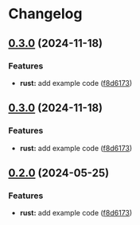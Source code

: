# Changelog

## [0.3.0](https://github.com/joaquinjsb/release-please-monorepo-example/compare/hello_rust-v0.2.0...hello_rust@v0.3.0) (2024-11-18)


### Features

* **rust:** add example code ([f8d6173](https://github.com/joaquinjsb/release-please-monorepo-example/commit/f8d61736e63e4c1baf1d881c50556fa0ba6829d0))

## [0.3.0](https://github.com/joaquinjsb/release-please-monorepo-example/compare/hello_rust-v0.2.0...hello_rust@v0.3.0) (2024-11-18)


### Features

* **rust:** add example code ([f8d6173](https://github.com/joaquinjsb/release-please-monorepo-example/commit/f8d61736e63e4c1baf1d881c50556fa0ba6829d0))

## [0.2.0](https://github.com/amarjanica/release-please-monorepo-example/compare/hello_rust-v0.1.0...hello_rust@v0.2.0) (2024-05-25)


### Features

* **rust:** add example code ([f8d6173](https://github.com/amarjanica/release-please-monorepo-example/commit/f8d61736e63e4c1baf1d881c50556fa0ba6829d0))

